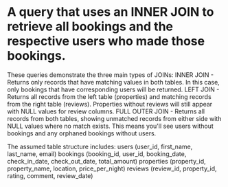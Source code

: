 # A query that uses an INNER JOIN to retrieve all bookings and the respective users who made those bookings.

These queries demonstrate the three main types of JOINs:
INNER JOIN - Returns only records that have matching values in both tables. In this case, only bookings that have corresponding users will be returned.
LEFT JOIN - Returns all records from the left table (properties) and matching records from the right table (reviews). Properties without reviews will still appear with NULL values for review columns.
FULL OUTER JOIN - Returns all records from both tables, showing unmatched records from either side with NULL values where no match exists. This means you'll see users without bookings and any orphaned bookings without users.

The assumed table structure includes:
users (user_id, first_name, last_name, email)
bookings (booking_id, user_id, booking_date, check_in_date, check_out_date, total_amount)
properties (property_id, property_name, location, price_per_night)
reviews (review_id, property_id, rating, comment, review_date)